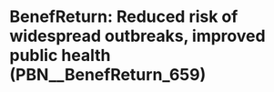 # BenefReturn: __Reduced risk of widespread outbreaks, improved public health__ (PBN__BenefReturn_659)

